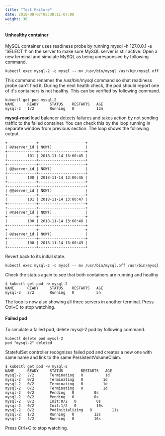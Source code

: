 ```yaml
---
title: "Test Failure"
date: 2018-08-07T08:30:11-07:00
weight: 30
---
```

#### Unhealthy container
MySQL container uses readiness probe by running mysql -h 127.0.0.1 -e 'SELECT 1' on the server to make sure MySQL server is still active.
Open a new terminal and simulate MySQL as being unresponsive by following command.
```
kubectl exec mysql-2 -c mysql -- mv /usr/bin/mysql /usr/bin/mysql.off
```
This command renames the /usr/bin/mysql command so shat readiness probe can't find it. During the next health check, the pod should report one of it's containers is not healthy. This can be verified by following command.
```
kubectl get pod mysql-2
NAME      READY     STATUS    RESTARTS   AGE
mysql-2   1/2       Running   0          12m
```
**mysql-read** load balancer detects failures and takes action by not sending traffic to the failed container. You can check this by the loop running in separate window from previous section. The loop shows the following output.
```
+-------------+---------------------+
| @@server_id | NOW()               |
+-------------+---------------------+
|         101 | 2018-11-14 13:00:45 |
+-------------+---------------------+
+-------------+---------------------+
| @@server_id | NOW()               |
+-------------+---------------------+
|         100 | 2018-11-14 13:00:46 |
+-------------+---------------------+
+-------------+---------------------+
| @@server_id | NOW()               |
+-------------+---------------------+
|         101 | 2018-11-14 13:00:47 |
+-------------+---------------------+
+-------------+---------------------+
| @@server_id | NOW()               |
+-------------+---------------------+
|         100 | 2018-11-14 13:00:48 |
+-------------+---------------------+
+-------------+---------------------+
| @@server_id | NOW()               |
+-------------+---------------------+
|         100 | 2018-11-14 13:00:49 |
+-------------+---------------------+
```
Revert back to its initial state.
```
kubectl exec mysql-2 -c mysql -- mv /usr/bin/mysql.off /usr/bin/mysql
```
Check the status again to see that both containers are running and healthy
```
$ kubectl get pod -w mysql-2
NAME      READY     STATUS    RESTARTS   AGE
mysql-2   2/2       Running   0          5h
```
The loop is now also showing all three servers in another terminal.
Press Ctrl+C to stop watching.
#### Failed pod
To simulate a failed pod, delete mysql-2 pod by following command.
```
kubectl delete pod mysql-2
pod "mysql-2" deleted
```
StatefulSet controller recognizes failed pod and creates a new one with same name and link to the same PersistentVolumeClaim.
```
$ kubectl get pod -w mysql-2
NAME      READY     STATUS        RESTARTS   AGE
mysql-2   2/2       Terminating   0          1d
mysql-2   0/2       Terminating   0         1d
mysql-2   0/2       Terminating   0         1d
mysql-2   0/2       Terminating   0         1d
mysql-2   0/2       Pending   0         0s
mysql-2   0/2       Pending   0         0s
mysql-2   0/2       Init:0/2   0         0s
mysql-2   0/2       Init:1/2   0         10s
mysql-2   0/2       PodInitializing   0         11s
mysql-2   1/2       Running   0         12s
mysql-2   2/2       Running   0         16s

```
Press Ctrl+C to stop watching.

